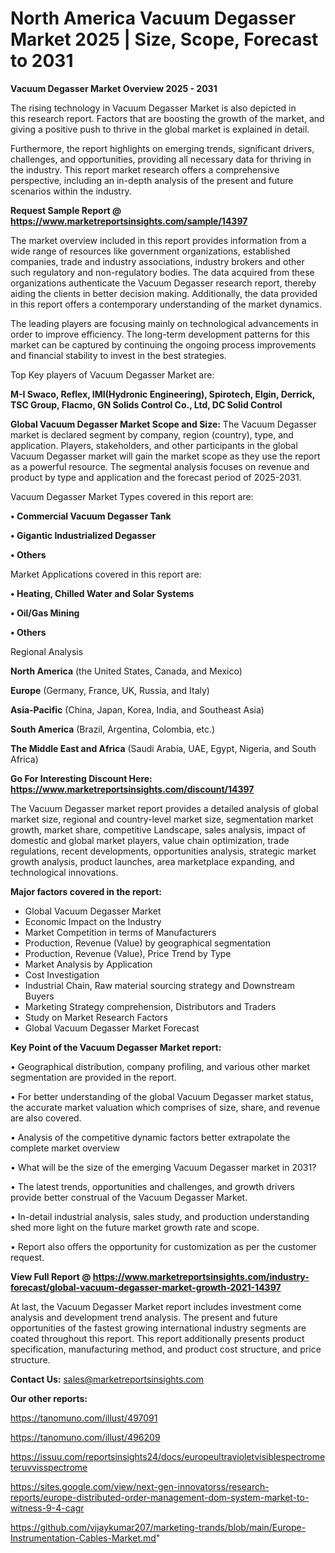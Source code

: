  # North America Vacuum Degasser Market 2025 | Size, Scope, Forecast to 2031

<Strong> Vacuum Degasser Market Overview 2025 - 2031</strong>

The rising technology in Vacuum Degasser Market is also depicted in this research report. Factors that are boosting the growth of the market, and giving a positive push to thrive in the global market is explained in detail.

Furthermore, the report highlights on emerging trends, significant drivers, challenges, and opportunities, providing all necessary data for thriving in the industry. This report market research offers a comprehensive perspective, including an in-depth analysis of the present and future scenarios within the industry.

<strong>Request Sample Report @ <a href=https://www.marketreportsinsights.com/sample/14397>https://www.marketreportsinsights.com/sample/14397</a></strong>

The market overview included in this report provides information from a wide range of resources like government organizations, established companies, trade and industry associations, industry brokers and other such regulatory and non-regulatory bodies. The data acquired from these organizations authenticate the Vacuum Degasser research report, thereby aiding the clients in better decision making. Additionally, the data provided in this report offers a contemporary understanding of the market dynamics.

The leading players are focusing mainly on technological advancements in order to improve efficiency. The long-term development patterns for this market can be captured by continuing the ongoing process improvements and financial stability to invest in the best strategies.

Top Key players of Vacuum Degasser Market are:

<strong>M-I Swaco, Reflex, IMI(Hydronic Engineering), Spirotech, Elgin, Derrick, TSC Group, Flacmo, GN Solids Control Co., Ltd, DC Solid Control</strong>

<strong><b>Global Vacuum Degasser Market Scope and Size:</b></strong>
The Vacuum Degasser market is declared segment by company, region (country), type, and application. Players, stakeholders, and other participants in the global Vacuum Degasser market will gain the market scope as they use the report as a powerful resource. The segmental analysis focuses on revenue and product by type and application and the forecast period of 2025-2031.

Vacuum Degasser Market Types covered in this report are:

<strong>• Commercial Vacuum Degasser Tank

• Gigantic Industrialized Degasser

• Others</strong>

Market Applications covered in this report are:

<strong>• Heating, Chilled Water and Solar Systems

• Oil/Gas Mining

• Others</strong> 

Regional Analysis

<strong>North America</strong> (the United States, Canada, and Mexico)

<strong>Europe</strong> (Germany, France, UK, Russia, and Italy)

<strong>Asia-Pacific</strong> (China, Japan, Korea, India, and Southeast Asia)

<strong>South America</strong> (Brazil, Argentina, Colombia, etc.)

<strong>The Middle East and Africa</strong> (Saudi Arabia, UAE, Egypt, Nigeria, and South Africa)

<strong>Go For Interesting Discount Here: <a href=https://www.marketreportsinsights.com/discount/14397>https://www.marketreportsinsights.com/discount/14397</a></strong>

The Vacuum Degasser market report provides a detailed analysis of global market size, regional and country-level market size, segmentation market growth, market share, competitive Landscape, sales analysis, impact of domestic and global market players, value chain optimization, trade regulations, recent developments, opportunities analysis, strategic market growth analysis, product launches, area marketplace expanding, and technological innovations.

<strong><b>Major factors covered in the report:</b></strong>
<ul>
  <li>Global Vacuum Degasser Market </li>
  <li>Economic Impact on the Industry</li>
  <li>Market Competition in terms of Manufacturers</li>
  <li>Production, Revenue (Value) by geographical segmentation</li>
  <li>Production, Revenue (Value), Price Trend by Type</li>
  <li>Market Analysis by Application</li>
  <li>Cost Investigation</li>
  <li>Industrial Chain, Raw material sourcing strategy and Downstream Buyers</li>
  <li>Marketing Strategy comprehension, Distributors and Traders</li>
  <li>Study on Market Research Factors</li>
  <li>Global Vacuum Degasser Market Forecast</li>
</ul>

<strong><b>Key Point of the Vacuum Degasser Market report:</b></strong>

• Geographical distribution, company profiling, and various other market segmentation are provided in the report.

• For better understanding of the global Vacuum Degasser market status, the accurate market valuation which comprises of size, share, and revenue are also covered.

• Analysis of the competitive dynamic factors better extrapolate the complete market overview

• What will be the size of the emerging Vacuum Degasser market in 2031?

• The latest trends, opportunities and challenges, and growth drivers provide better construal of the Vacuum Degasser Market.

• In-detail industrial analysis, sales study, and production understanding shed more light on the future market growth rate and scope.

• Report also offers the opportunity for customization as per the customer request.

<strong><b>View Full Report @ <a href=https://www.marketreportsinsights.com/industry-forecast/global-vacuum-degasser-market-growth-2021-14397>https://www.marketreportsinsights.com/industry-forecast/global-vacuum-degasser-market-growth-2021-14397</a></b></strong>


At last, the Vacuum Degasser Market report includes investment come analysis and development trend analysis. The present and future opportunities of the fastest growing international industry segments are coated throughout this report. This report additionally presents product specification, manufacturing method, and product cost structure, and price structure.

<strong>Contact Us:</strong>
sales@marketreportsinsights.com

<strong>Our other reports:</strong>

<a href=https://tanomuno.com/illust/497091>https://tanomuno.com/illust/497091</a>

<a href=https://tanomuno.com/illust/496209>https://tanomuno.com/illust/496209</a>

<a href=https://issuu.com/reportsinsights24/docs/europeultravioletvisiblespectrometeruvvisspectrome>https://issuu.com/reportsinsights24/docs/europeultravioletvisiblespectrometeruvvisspectrome</a>

<a href=https://sites.google.com/view/next-gen-innovatorss/research-reports/europe-distributed-order-management-dom-system-market-to-witness-9-4-cagr>https://sites.google.com/view/next-gen-innovatorss/research-reports/europe-distributed-order-management-dom-system-market-to-witness-9-4-cagr</a>

<a href=https://github.com/vijaykumar207/marketing-trands/blob/main/Europe-Instrumentation-Cables-Market.md>https://github.com/vijaykumar207/marketing-trands/blob/main/Europe-Instrumentation-Cables-Market.md</a>"
